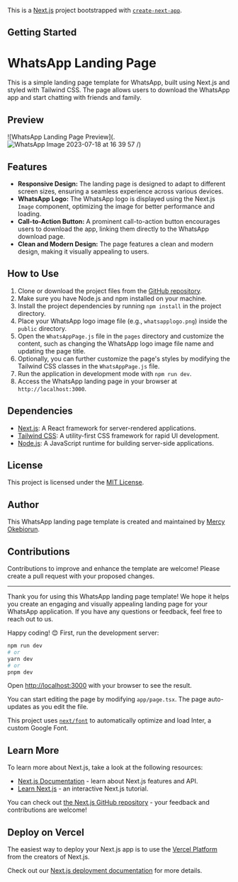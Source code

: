 This is a [Next.js](https://nextjs.org/) project bootstrapped with [`create-next-app`](https://github.com/vercel/next.js/tree/canary/packages/create-next-app).

## Getting Started
# WhatsApp Landing Page

This is a simple landing page template for WhatsApp, built using Next.js and styled with Tailwind CSS. The page allows users to download the WhatsApp app and start chatting with friends and family.

## Preview

![WhatsApp Landing Page Preview](.![WhatsApp Image 2023-07-18 at 16 39 57](https://github.com/kikibyt/whatsapp-download-next.js/assets/127496130/302bebe7-de79-4704-ac0f-deda40f6b957)
/)

## Features

- **Responsive Design:** The landing page is designed to adapt to different screen sizes, ensuring a seamless experience across various devices.
- **WhatsApp Logo:** The WhatsApp logo is displayed using the Next.js `Image` component, optimizing the image for better performance and loading.
- **Call-to-Action Button:** A prominent call-to-action button encourages users to download the app, linking them directly to the WhatsApp download page.
- **Clean and Modern Design:** The page features a clean and modern design, making it visually appealing to users.

## How to Use

1. Clone or download the project files from the [GitHub repository](https://github.com/example/whatsapp-landing-page).
2. Make sure you have Node.js and npm installed on your machine.
3. Install the project dependencies by running `npm install` in the project directory.
4. Place your WhatsApp logo image file (e.g., `whatsapplogo.png`) inside the `public` directory.
5. Open the `WhatsAppPage.js` file in the `pages` directory and customize the content, such as changing the WhatsApp logo image file name and updating the page title.
6. Optionally, you can further customize the page's styles by modifying the Tailwind CSS classes in the `WhatsAppPage.js` file.
7. Run the application in development mode with `npm run dev`.
8. Access the WhatsApp landing page in your browser at `http://localhost:3000`.

## Dependencies

- [Next.js](https://nextjs.org/): A React framework for server-rendered applications.
- [Tailwind CSS](https://tailwindcss.com/): A utility-first CSS framework for rapid UI development.
- [Node.js](https://nodejs.org/): A JavaScript runtime for building server-side applications.

## License

This project is licensed under the [MIT License](https://opensource.org/licenses/MIT).

## Author

This WhatsApp landing page template is created and maintained by [Mercy Okebiorun](https://github.com/kikibyt).

## Contributions

Contributions to improve and enhance the template are welcome! Please create a pull request with your proposed changes.

---

Thank you for using this WhatsApp landing page template! We hope it helps you create an engaging and visually appealing landing page for your WhatsApp application. If you have any questions or feedback, feel free to reach out to us.

Happy coding! 😊
First, run the development server:

```bash
npm run dev
# or
yarn dev
# or
pnpm dev
```

Open [http://localhost:3000](http://localhost:3000) with your browser to see the result.

You can start editing the page by modifying `app/page.tsx`. The page auto-updates as you edit the file.

This project uses [`next/font`](https://nextjs.org/docs/basic-features/font-optimization) to automatically optimize and load Inter, a custom Google Font.

## Learn More

To learn more about Next.js, take a look at the following resources:

- [Next.js Documentation](https://nextjs.org/docs) - learn about Next.js features and API.
- [Learn Next.js](https://nextjs.org/learn) - an interactive Next.js tutorial.

You can check out [the Next.js GitHub repository](https://github.com/vercel/next.js/) - your feedback and contributions are welcome!

## Deploy on Vercel

The easiest way to deploy your Next.js app is to use the [Vercel Platform](https://vercel.com/new?utm_medium=default-template&filter=next.js&utm_source=create-next-app&utm_campaign=create-next-app-readme) from the creators of Next.js.

Check out our [Next.js deployment documentation](https://nextjs.org/docs/deployment) for more details.
